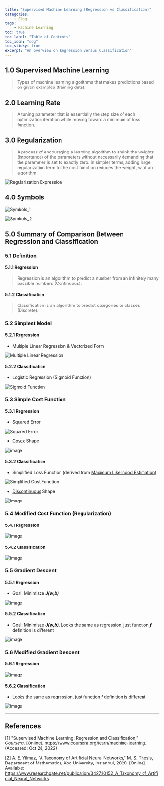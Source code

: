 ```yaml
---
title: "Supervised Machine Learning (Regression vs Classification)"
categories:
    - Blog
tags:
    - Machine Learning
toc: true
toc_label: "Table of Contents"
toc_icon: "cog"
toc_sticky: true
excerpt: "An overview on Regression versus Classification"
---
```


## 1.0 Supervised Machine Learning 
> Types of machine learning algorithms that makes predictions based on given examples (training data). 

## 2.0 Learning Rate 
> A tuning parameter that is essentially the step size of each optimization iteration while moving toward a minimum of loss function. 

## 3.0 Regularization 
> A process of encouraging a learning algorithm to shrink the weights (importance) of the parameters without necessarily demanding that the parameter is set to exactly zero. In simpler terms, adding large regularization term to the cost function reduces the weight, w of an algorithm.


![Regularization Expression](https://user-images.githubusercontent.com/79191009/198671127-22bfb5be-26a5-4833-8c87-7c488292af8b.png)

## 4.0 Symbols 
![Symbols_1](https://user-images.githubusercontent.com/79191009/198671899-d8eef0bc-7a52-4da9-888b-3fe712cc5644.png)

![Symbols_2](https://user-images.githubusercontent.com/79191009/198672051-911abdfe-b078-4d62-9c17-e362729addbe.png)


## 5.0 Summary of Comparison Between Regression and Classification 
### 5.1 Definition
#### 5.1.1 Regression
> Regression is an algorithm to predict a number from an infinitely many possible numbers (Continuous).

#### 5.1.2 Classification
> Classification is an algorithm to predict categories or classes (Discrete).

### 5.2 Simplest Model
#### 5.2.1 Regression
* Multiple Linear Regression & Vectorized Form

![Multiple Linear Regression](https://user-images.githubusercontent.com/79191009/198672821-ed80dc59-64b8-4d58-9f89-f148f13e66c8.png)

#### 5.2.2 Classification
* Logistic Regression (Sigmoid Function)

![Sigmoid Function](https://user-images.githubusercontent.com/79191009/198672763-c86c256c-3f4e-4244-89e9-b3773aa2199d.png)

### 5.3 Simple Cost Function
#### 5.3.1 Regression
* Squared Error

![Squared Error](https://user-images.githubusercontent.com/79191009/198673137-65d08d54-fa0b-4ba6-a7fe-0f7154ff123a.png)

* [Covex](https://www.coursera.org/learn/machine-learning) Shape

![image](https://user-images.githubusercontent.com/79191009/198675150-771bc0c9-f3f0-44c2-a1ff-e3001aaa6024.png)

#### 5.3.2 Classification
* Simplified Loss Function (derived from [Maximum Likelihood Estimation](https://en.wikipedia.org/wiki/Maximum_likelihood_estimation#:~:text=In%20statistics%2C%20maximum%20likelihood%20estimation,observed%20data%20is%20most%20probable.))

![Simplified Cost Function](https://user-images.githubusercontent.com/79191009/198673214-b1df0dbd-1aae-43fd-8caf-86c6dbdfbabe.png)

* [Discontinuous](https://www.researchgate.net/figure/Cost-function-for-Logistic-Regression_fig3_342720152) Shape

![image](https://user-images.githubusercontent.com/79191009/198675379-88ad07f5-322e-42c4-aed4-7cdbc038eaef.png)

### 5.4 Modified Cost Function (Regularization)
#### 5.4.1 Regression

![image](https://user-images.githubusercontent.com/79191009/198675505-cf8f1f90-5c80-4949-98e7-274cf32cad69.png)

#### 5.4.2 Classification

![image](https://user-images.githubusercontent.com/79191009/198675561-fb5abd6f-bd4c-4af6-a7b7-823270c78344.png)

### 5.5 Gradient Descent
#### 5.5.1 Regression
* Goal: Minimisze ***J(w,b)***

![image](https://user-images.githubusercontent.com/79191009/198675678-33f27a4b-b27b-4d6d-93e1-8da4ee233c40.png)

#### 5.5.2 Classification
* Goal: Minimisze ***J(w,b)***. Looks the same as regression, just function ***f*** definition is different

![image](https://user-images.githubusercontent.com/79191009/198675684-6aa47e64-7352-4850-ab30-5473d2f8182c.png)

### 5.6 Modified Gradient Descent
#### 5.6.1 Regression

![image](https://user-images.githubusercontent.com/79191009/198675989-e8b74e2c-6335-4785-a0d7-a63cf2da5fc9.png)

#### 5.6.2 Classification
* Looks the same as regression, just function ***f*** definition is different

![image](https://user-images.githubusercontent.com/79191009/198676017-ba0350dc-7451-4ee8-8e9c-21e36610b5c3.png)


---
## References
[1] "Supervised Machine Learning: Regression and Classification," *Coursera*. [Online]. https://www.coursera.org/learn/machine-learning. (Accessed: Oct 28, 2022)

[2] A. E. Yilmaz, "A Taxonomy of Artificial Neural Networks," M. S. Thesis, Department of Mathematics, Koc University, Instanbul, 2020. [Online]. Available: https://www.researchgate.net/publication/342720152_A_Taxonomy_of_Artificial_Neural_Networks

